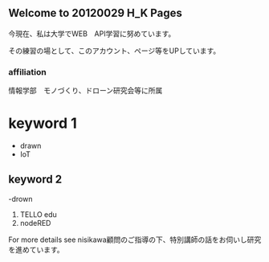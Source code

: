 ## Welcome to 20120029 H_K Pages

今現在、私は大学でWEB　API学習に努めています。

その練習の場として、このアカウント、ページ等をUPしています。

### affiliation
情報学部　モノづくり、ドローン研究会等に所属



# keyword 1
- drawn
- IoT
## keyword 2
-drown
1. TELLO edu
2. nodeRED

For more details see 
nisikawa顧問のご指導の下、特別講師の話をお伺いし研究を進めています。


